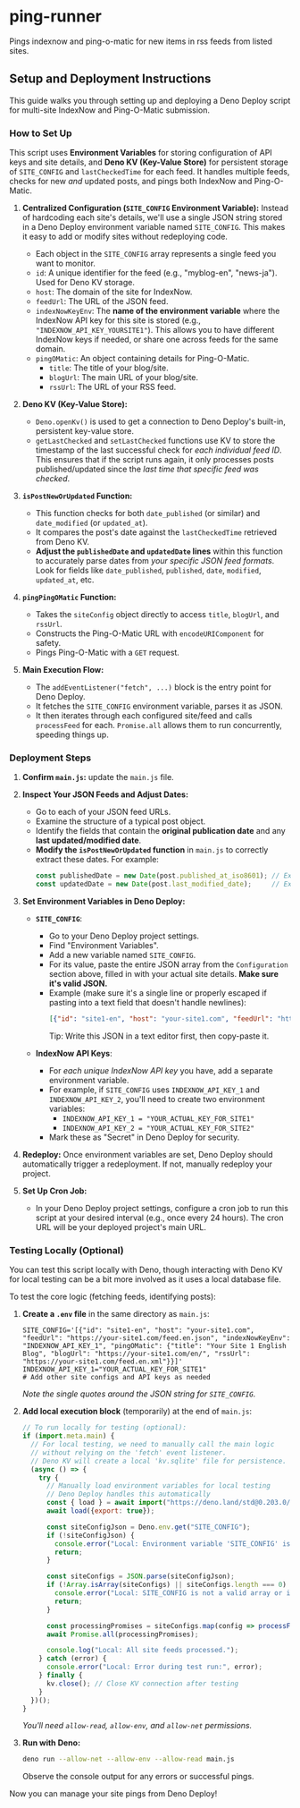 # ping-runner
Pings indexnow and ping-o-matic for new items in rss feeds from listed sites.

## Setup and Deployment Instructions

This guide walks you through setting up and deploying a Deno Deploy script for multi-site IndexNow and Ping-O-Matic submission.

### How to Set Up

This script uses **Environment Variables** for storing configuration of API keys and site details, and **Deno KV (Key-Value Store)** for persistent storage of `SITE_CONFIG` and `lastCheckedTime` for each feed. It handles multiple feeds, checks for new *and* updated posts, and pings both IndexNow and Ping-O-Matic.

1.  **Centralized Configuration (`SITE_CONFIG` Environment Variable):**
    Instead of hardcoding each site's details, we'll use a single JSON string stored in a Deno Deploy environment variable named `SITE_CONFIG`. This makes it easy to add or modify sites without redeploying code.

    * Each object in the `SITE_CONFIG` array represents a single feed you want to monitor.
    * `id`: A unique identifier for the feed (e.g., "myblog-en", "news-ja"). Used for Deno KV storage.
    * `host`: The domain of the site for IndexNow.
    * `feedUrl`: The URL of the JSON feed.
    * `indexNowKeyEnv`: The **name of the environment variable** where the IndexNow API key for this site is stored (e.g., `"INDEXNOW_API_KEY_YOURSITE1"`). This allows you to have different IndexNow keys if needed, or share one across feeds for the same domain.
    * `pingOMatic`: An object containing details for Ping-O-Matic.
        * `title`: The title of your blog/site.
        * `blogUrl`: The main URL of your blog/site.
        * `rssUrl`: The URL of your RSS feed.

2.  **Deno KV (Key-Value Store):**
    * `Deno.openKv()` is used to get a connection to Deno Deploy's built-in, persistent key-value store.
    * `getLastChecked` and `setLastChecked` functions use KV to store the timestamp of the last successful check for *each individual feed ID*. This ensures that if the script runs again, it only processes posts published/updated since the *last time that specific feed was checked*.

3.  **`isPostNewOrUpdated` Function:**
    * This function checks for both `date_published` (or similar) and `date_modified` (or `updated_at`).
    * It compares the post's date against the `lastCheckedTime` retrieved from Deno KV.
    * **Adjust the `publishedDate` and `updatedDate` lines** within this function to accurately parse dates from *your specific JSON feed formats*. Look for fields like `date_published`, `published`, `date`, `modified`, `updated_at`, etc.

4.  **`pingPingOMatic` Function:**
    * Takes the `siteConfig` object directly to access `title`, `blogUrl`, and `rssUrl`.
    * Constructs the Ping-O-Matic URL with `encodeURIComponent` for safety.
    * Pings Ping-O-Matic with a `GET` request.

5.  **Main Execution Flow:**
    * The `addEventListener("fetch", ...)` block is the entry point for Deno Deploy.
    * It fetches the `SITE_CONFIG` environment variable, parses it as JSON.
    * It then iterates through each configured site/feed and calls `processFeed` for each. `Promise.all` allows them to run concurrently, speeding things up.

### Deployment Steps

1.  **Confirm `main.js`:** update the `main.js` file.

2.  **Inspect Your JSON Feeds and Adjust Dates:**
    * Go to each of your JSON feed URLs.
    * Examine the structure of a typical post object.
    * Identify the fields that contain the **original publication date** and any **last updated/modified date**.
    * **Modify the `isPostNewOrUpdated` function** in `main.js` to correctly extract these dates. For example:
        ```javascript
        const publishedDate = new Date(post.published_at_iso8601); // Example: if your field is 'published_at_iso8601'
        const updatedDate = new Date(post.last_modified_date);     // Example: if your field is 'last_modified_date'
        ```

3.  **Set Environment Variables in Deno Deploy:**

    * **`SITE_CONFIG`**:
        * Go to your Deno Deploy project settings.
        * Find "Environment Variables".
        * Add a new variable named `SITE_CONFIG`.
        * For its value, paste the entire JSON array from the `Configuration` section above, filled in with your actual site details. **Make sure it's valid JSON.**
        * Example (make sure it's a single line or properly escaped if pasting into a text field that doesn't handle newlines):
            ```json
            [{"id": "site1-en", "host": "your-site1.com", "feedUrl": "https://your-site1.com/feed.en.json", "indexNowKeyEnv": "INDEXNOW_API_KEY_1", "pingOMatic": {"title": "Your Site 1 English Blog", "blogUrl": "https://your-site1.com/en/", "rssUrl": "https://your-site1.com/feed.en.xml"}}, {"id": "site1-ja", "host": "your-site1.com", "feedUrl": "https://your-site1.com/feed.ja.json", "indexNowKeyEnv": "INDEXNOW_API_KEY_1", "pingOMatic": {"title": "Your Site 1 Japanese Blog", "blogUrl": "https://your-site1.com/ja/", "rssUrl": "https://your-site1.com/feed.ja.xml"}}]
            ```
            Tip: Write this JSON in a text editor first, then copy-paste it.

    * **IndexNow API Keys**:
        * For *each unique IndexNow API key* you have, add a separate environment variable.
        * For example, if `SITE_CONFIG` uses `INDEXNOW_API_KEY_1` and `INDEXNOW_API_KEY_2`, you'll need to create two environment variables:
            * `INDEXNOW_API_KEY_1 = "YOUR_ACTUAL_KEY_FOR_SITE1"`
            * `INDEXNOW_API_KEY_2 = "YOUR_ACTUAL_KEY_FOR_SITE2"`
        * Mark these as "Secret" in Deno Deploy for security.

4.  **Redeploy:** Once environment variables are set, Deno Deploy should automatically trigger a redeployment. If not, manually redeploy your project.

5.  **Set Up Cron Job:**
    * In your Deno Deploy project settings, configure a cron job to run this script at your desired interval (e.g., once every 24 hours). The cron URL will be your deployed project's main URL.

### Testing Locally (Optional)

You can test this script locally with Deno, though interacting with Deno KV for local testing can be a bit more involved as it uses a local database file.

To test the core logic (fetching feeds, identifying posts):

1.  **Create a `.env` file** in the same directory as `main.js`:
    ```
    SITE_CONFIG='[{"id": "site1-en", "host": "your-site1.com", "feedUrl": "https://your-site1.com/feed.en.json", "indexNowKeyEnv": "INDEXNOW_API_KEY_1", "pingOMatic": {"title": "Your Site 1 English Blog", "blogUrl": "https://your-site1.com/en/", "rssUrl": "https://your-site1.com/feed.en.xml"}}]'
    INDEXNOW_API_KEY_1="YOUR_ACTUAL_KEY_FOR_SITE1"
    # Add other site configs and API keys as needed
    ```
    *Note the single quotes around the JSON string for `SITE_CONFIG`.*

2.  **Add local execution block** (temporarily) at the end of `main.js`:
    ```javascript
    // To run locally for testing (optional):
    if (import.meta.main) {
      // For local testing, we need to manually call the main logic
      // without relying on the 'fetch' event listener.
      // Deno KV will create a local 'kv.sqlite' file for persistence.
      (async () => {
        try {
          // Manually load environment variables for local testing
          // Deno Deploy handles this automatically
          const { load } = await import("https://deno.land/std@0.203.0/dotenv/mod.ts");
          await load({export: true});

          const siteConfigJson = Deno.env.get("SITE_CONFIG");
          if (!siteConfigJson) {
            console.error("Local: Environment variable 'SITE_CONFIG' is not set.");
            return;
          }

          const siteConfigs = JSON.parse(siteConfigJson);
          if (!Array.isArray(siteConfigs) || siteConfigs.length === 0) {
            console.error("Local: SITE_CONFIG is not a valid array or is empty.");
            return;
          }

          const processingPromises = siteConfigs.map(config => processFeed(config));
          await Promise.all(processingPromises);

          console.log("Local: All site feeds processed.");
        } catch (error) {
          console.error("Local: Error during test run:", error);
        } finally {
          kv.close(); // Close KV connection after testing
        }
      })();
    }
    ```
    *You'll need `allow-read`, `allow-env`, and `allow-net` permissions.*

3.  **Run with Deno:**
    ```bash
    deno run --allow-net --allow-env --allow-read main.js
    ```
    Observe the console output for any errors or successful pings.

Now you can manage your site pings from Deno Deploy!
